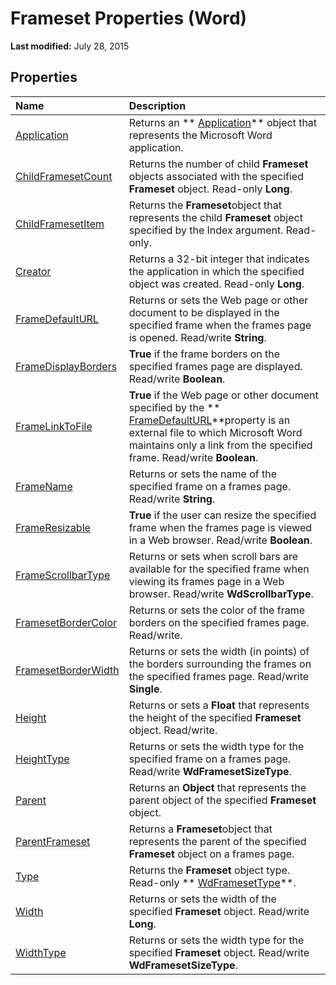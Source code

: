 
# Frameset Properties (Word)

 **Last modified:** July 28, 2015


## Properties



|**Name**|**Description**|
|:-----|:-----|
| [Application](a09ddfcb-7d0b-ad9f-16a4-7d0fa807bfb0.md)|Returns an  ** [Application](d1cf6f8f-4e88-bf01-93b4-90a83f79cb44.md)** object that represents the Microsoft Word application.|
| [ChildFramesetCount](2e6bc910-9159-d3db-a399-0abc6bd9ba20.md)|Returns the number of child  **Frameset** objects associated with the specified **Frameset** object. Read-only **Long**.|
| [ChildFramesetItem](a0210de1-5556-0c20-a694-a6892dc7eddf.md)|Returns the  **Frameset**object that represents the child  **Frameset** object specified by the Index argument. Read-only.|
| [Creator](4e3b74f6-f503-56ec-c9a9-0a38294e15e4.md)|Returns a 32-bit integer that indicates the application in which the specified object was created. Read-only  **Long**.|
| [FrameDefaultURL](596f57d4-2514-8cd0-2d97-20618051fd6c.md)|Returns or sets the Web page or other document to be displayed in the specified frame when the frames page is opened. Read/write  **String**.|
| [FrameDisplayBorders](a1993b72-2737-92d8-d1bc-b4bc0182b23a.md)| **True** if the frame borders on the specified frames page are displayed. Read/write **Boolean**.|
| [FrameLinkToFile](a27ce637-a892-3697-a727-e7c60eb26aaf.md)| **True** if the Web page or other document specified by the ** [FrameDefaultURL](596f57d4-2514-8cd0-2d97-20618051fd6c.md)**property is an external file to which Microsoft Word maintains only a link from the specified frame. Read/write  **Boolean**.|
| [FrameName](f0b22dfe-3d12-0f75-1af2-23467b83a4ad.md)|Returns or sets the name of the specified frame on a frames page. Read/write  **String**.|
| [FrameResizable](5a373e57-3193-c2a3-52b6-42702237f6c3.md)| **True** if the user can resize the specified frame when the frames page is viewed in a Web browser. Read/write **Boolean**.|
| [FrameScrollbarType](dacd6394-872e-beac-85dc-575234f9ce29.md)|Returns or sets when scroll bars are available for the specified frame when viewing its frames page in a Web browser. Read/write  **WdScrollbarType**.|
| [FramesetBorderColor](c47a7b7e-17e0-1741-fd1c-22cde123b42f.md)|Returns or sets the color of the frame borders on the specified frames page. Read/write.|
| [FramesetBorderWidth](6d828372-78a3-83f1-d162-91b000af2023.md)|Returns or sets the width (in points) of the borders surrounding the frames on the specified frames page. Read/write  **Single**.|
| [Height](4f577980-30ca-540f-932a-a707ab6d8b5f.md)|Returns or sets a  **Float** that represents the height of the specified **Frameset** object. Read/write.|
| [HeightType](4d83e41c-d33c-a5b8-853c-e7581170ba4b.md)|Returns or sets the width type for the specified frame on a frames page. Read/write  **WdFramesetSizeType**.|
| [Parent](e115f092-802d-cb90-dada-33d7831dcb43.md)|Returns an  **Object** that represents the parent object of the specified **Frameset** object.|
| [ParentFrameset](aa2759c6-4072-00c6-0c4f-ef12ecc19bd6.md)|Returns a  **Frameset**object that represents the parent of the specified  **Frameset** object on a frames page.|
| [Type](b2b3b678-6ece-6adc-624b-1536e44c9b71.md)|Returns the  **Frameset** object type. Read-only ** [WdFramesetType](9179515a-ec08-1881-2b85-6623d2836f60.md)**.|
| [Width](08c2c81a-119f-18ab-fa6e-5a21ab673cba.md)|Returns or sets the width of the specified  **Frameset** object. Read/write **Long**.|
| [WidthType](a5e998bc-317a-dc62-a139-4e5ada8a4866.md)|Returns or sets the width type for the specified  **Frameset** object. Read/write **WdFramesetSizeType**.|
